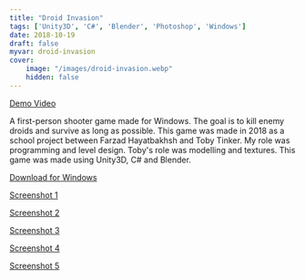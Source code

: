 ```yaml
---
title: "Droid Invasion"
tags: ['Unity3D', 'C#', 'Blender', 'Photoshop', 'Windows']
date: 2018-10-19
draft: false
myvar: droid-invasion
cover:
    image: "/images/droid-invasion.webp"
    hidden: false
---
```

[Demo Video](https://youtu.be/YfwHRVawtzs)

A first-person shooter game made for Windows.
The goal is to kill enemy droids and survive as long as possible.
This game was made in 2018 as a school project between Farzad Hayatbakhsh and Toby Tinker.
My role was programming and level design.
Toby's role was modelling and textures.
This game was made using Unity3D, C# and Blender.

[Download for Windows](https://1drv.ms/u/s!AhCA5BqltFh3gXOXvPggLfkT9RuL?e=NiBhnZ)

[Screenshot 1](/images/droid-invasion/1.webp)

[Screenshot 2](/images/droid-invasion/2.webp)

[Screenshot 3](/images/droid-invasion/3.webp)

[Screenshot 4](/images/droid-invasion/4.webp)

[Screenshot 5](/images/droid-invasion/5.webp)
